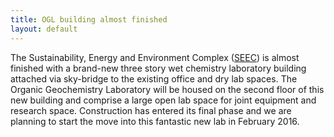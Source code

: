 ```yaml
---
title: OGL building almost finished
layout: default
---
```


The Sustainability, Energy and Environment Complex ([SEEC](http://www.colorado.edu/supportcu/sustainability-energy-and-environment-complex/seec-details)) is almost finished with a brand-new three story wet chemistry laboratory building attached via sky-bridge to the existing office and dry lab spaces. The Organic Geochemistry Laboratory will be housed on the second floor of this new building and comprise a large open lab space for joint equipment and research space. Construction has entered its final phase and we are planning to start the move into this fantastic new lab in February 2016. 
